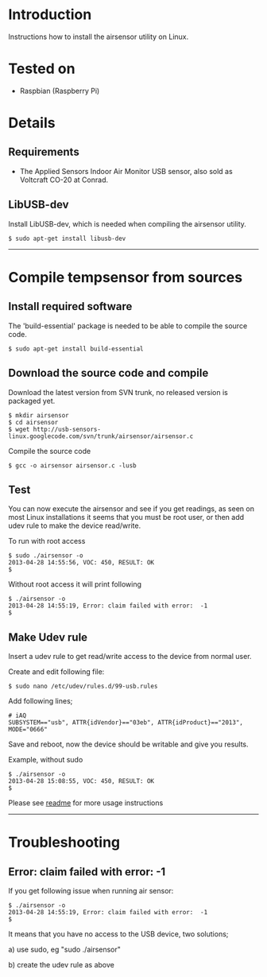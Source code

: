 # Introduction #

Instructions how to install the airsensor utility on Linux.

# Tested on #

  * Raspbian (Raspberry Pi)

# Details #

## Requirements ##

  * The Applied Sensors Indoor Air Monitor USB sensor, also sold as Voltcraft CO-20 at Conrad.

## LibUSB-dev ##

Install LibUSB-dev, which is needed when compiling the airsensor utility.

```
$ sudo apt-get install libusb-dev
```


---

# Compile tempsensor from sources #

## Install required software ##

The 'build-essential' package is needed to be able to compile the source code.

```
$ sudo apt-get install build-essential
```

## Download the source code and compile ##

Download the latest version from SVN trunk, no released version is packaged yet.

```
$ mkdir airsensor
$ cd airsensor
$ wget http://usb-sensors-linux.googlecode.com/svn/trunk/airsensor/airsensor.c
```

Compile the source code

```
$ gcc -o airsensor airsensor.c -lusb
```

## Test ##

You can now execute the airsensor and see if you get readings, as seen on most Linux installations it seems that you must be root user, or then add udev rule to make the device read/write.

To run with root access

```
$ sudo ./airsensor -o
2013-04-28 14:55:56, VOC: 450, RESULT: OK
$
```

Without root access it will print following

```
$ ./airsensor -o
2013-04-28 14:55:19, Error: claim failed with error:  -1
$
```

## Make Udev rule ##

Insert a udev rule to get read/write access to the device from normal user.

Create and edit following file:

```
$ sudo nano /etc/udev/rules.d/99-usb.rules
```

Add following lines;

```
# iAQ 
SUBSYSTEM=="usb", ATTR{idVendor}=="03eb", ATTR{idProduct}=="2013", MODE="0666"
```

Save and reboot, now the device should be writable and give you results.

Example, without sudo

```
$ ./airsensor -o
2013-04-28 15:08:55, VOC: 450, RESULT: OK
$
```

Please see [readme](ReadMe_AirSensor.md) for more usage instructions


---

# Troubleshooting #

## Error: claim failed with error:  -1 ##

If you get following issue when running air sensor:

```
$ ./airsensor -o
2013-04-28 14:55:19, Error: claim failed with error:  -1
$
```

It means that you have no access to the USB device, two solutions;

a) use sudo, eg "sudo ./airsensor"

b) create the udev rule as above